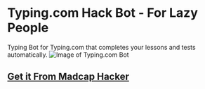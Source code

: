 # Typing.com Hack Bot - For Lazy People
Typing Bot for Typing.com that completes your lessons and tests automatically.
![Image of Typing.com Bot](https://raw.githubusercontent.com/PrabhakarRai/Typing-com-hack-bot/master/typing-com-bot.png)

## [Get it From Madcap Hacker](https://www.theprabhakar.in)

